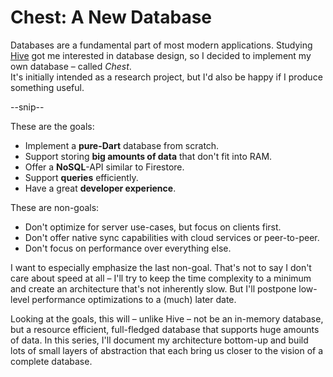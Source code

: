 # Chest: A New Database

Databases are a fundamental part of most modern applications.
Studying [Hive](https://hivedb.dev) got me interested in database design, so I decided to implement my own database – called *Chest*.  
It's initially intended as a research project, but I'd also be happy if I produce something useful.

--snip--

These are the goals:

- Implement a **pure-Dart** database from scratch.
- Support storing **big amounts of data** that don't fit into RAM.
- Offer a **NoSQL**-API similar to Firestore.
- Support **queries** efficiently.
- Have a great **developer experience**.

These are non-goals:

- Don't optimize for server use-cases, but focus on clients first.
- Don't offer native sync capabilities with cloud services or peer-to-peer.
- Don't focus on performance over everything else.

I want to especially emphasize the last non-goal.
That's not to say I don't care about speed at all – I'll try to keep the time complexity to a minimum and create an architecture that's not inherently slow. But I'll postpone low-level performance optimizations to a (much) later date.

Looking at the goals, this will – unlike Hive – not be an in-memory database, but a resource efficient, full-fledged database that supports huge amounts of data.
In this series, I'll document my architecture bottom-up and build lots of small layers of abstraction that each bring us closer to the vision of a complete database.
